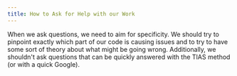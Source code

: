 ```yaml
---
title: How to Ask for Help with our Work
---
```


When we ask questions, we need to aim for specificity. We should try to pinpoint exactly which part of our code is causing issues and to try to have some sort of theory about what might be going wrong. Additionally, we shouldn't ask questions that can be quickly answered with the TIAS method (or with a quick Google).